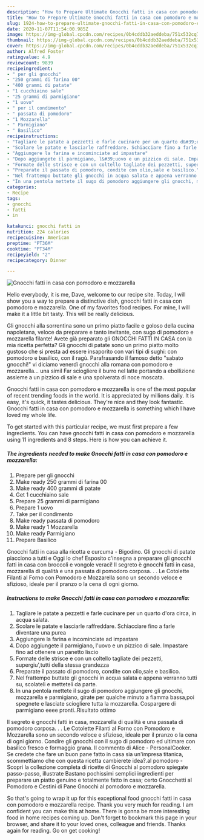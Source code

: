 ```yaml
---
description: "How to Prepare Ultimate Gnocchi fatti in casa con pomodoro e mozzarella"
title: "How to Prepare Ultimate Gnocchi fatti in casa con pomodoro e mozzarella"
slug: 1924-how-to-prepare-ultimate-gnocchi-fatti-in-casa-con-pomodoro-e-mozzarella
date: 2020-11-07T11:54:00.985Z
image: https://img-global.cpcdn.com/recipes/0b4cddb32aeddeba/751x532cq70/gnocchi-fatti-in-casa-con-pomodoro-e-mozzarella-recipe-main-photo.jpg
thumbnail: https://img-global.cpcdn.com/recipes/0b4cddb32aeddeba/751x532cq70/gnocchi-fatti-in-casa-con-pomodoro-e-mozzarella-recipe-main-photo.jpg
cover: https://img-global.cpcdn.com/recipes/0b4cddb32aeddeba/751x532cq70/gnocchi-fatti-in-casa-con-pomodoro-e-mozzarella-recipe-main-photo.jpg
author: Alfred Foster
ratingvalue: 4.9
reviewcount: 9839
recipeingredient:
- " per gli gnocchi"
- "250 grammi di farina 00"
- "400 grammi di patate"
- "1 cucchiaino sale"
- "25 grammi di parmigiano"
- "1 uovo"
- " per il condimento"
- " passata di pomodoro"
- "1 Mozzarella"
- " Parmigiano"
- " Basilico"
recipeinstructions:
- "Tagliare le patate a pezzetti e farle cucinare per un quarto d&#39;ora circa, in acqua salata."
- "Scolare le patate e lasciarle raffreddare. Schiacciare fino a farle diventare una purea"
- "Aggiungere la farina e incominciate ad impastare"
- "Dopo aggiungete il parmigiano, l&#39;uovo e un pizzico di sale. Impastare fino ad ottenere un panetto liscio"
- "Formate delle strisce e con un coltello tagliate dei pezzetti, supergiu&#39;,tutti della stessa grandezza"
- "Preparate il passato di pomodoro, condite con olio,sale e basilico."
- "Nel frattempo buttate gli gnocchi in acqua salata e appena verranno tutti su, scolateli e metteteli da parte."
- "In una pentola mettete il sugo di pomodoro aggiungere gli gnocchi, mozzarella e parmigiano, girate per qualche minuto a fiamma bassa,poi spegnete e lasciate sciogliere tutta la mozzarella. Cospargere di parmigiano eeee pronti..Risultato ottimo"
categories:
- Recipe
tags:
- gnocchi
- fatti
- in

katakunci: gnocchi fatti in 
nutrition: 224 calories
recipecuisine: American
preptime: "PT36M"
cooktime: "PT34M"
recipeyield: "2"
recipecategory: Dinner

---
```



![Gnocchi fatti in casa con pomodoro e mozzarella](https://img-global.cpcdn.com/recipes/0b4cddb32aeddeba/751x532cq70/gnocchi-fatti-in-casa-con-pomodoro-e-mozzarella-recipe-main-photo.jpg)

Hello everybody, it is me, Dave, welcome to our recipe site. Today, I will show you a way to prepare a distinctive dish, gnocchi fatti in casa con pomodoro e mozzarella. One of my favorites food recipes. For mine, I will make it a little bit tasty. This will be really delicious.

Gli gnocchi alla sorrentina sono un primo piatto facile e goloso della cucina napoletana, veloce da preparare e tanto invitante, con sugo di pomodoro e mozzarella filante! Avete già preparato gli GNOCCHI FATTI IN CASA con la mia ricetta perfetta? Gli gnocchi di patate sono un primo piatto molto gustoso che si presta ad essere insaporito con vari tipi di sughi: con pomodoro e basilico, con il ragù. Parafrasando il famoso detto &#34;sabato gnocchi!&#34; vi diciamo venerdì gnocchi alla romana con pomodoro e mozzarella… una simil Far sciogliere il burro nel latte portando a ebollizione assieme a un pizzico di sale e una spolverata di noce moscata.

Gnocchi fatti in casa con pomodoro e mozzarella is one of the most popular of recent trending foods in the world. It is appreciated by millions daily. It is easy, it's quick, it tastes delicious. They're nice and they look fantastic. Gnocchi fatti in casa con pomodoro e mozzarella is something which I have loved my whole life.


To get started with this particular recipe, we must first prepare a few ingredients. You can have gnocchi fatti in casa con pomodoro e mozzarella using 11 ingredients and 8 steps. Here is how you can achieve it.

<!--inarticleads1-->

##### The ingredients needed to make Gnocchi fatti in casa con pomodoro e mozzarella:

1. Prepare  per gli gnocchi
1. Make ready 250 grammi di farina 00
1. Make ready 400 grammi di patate
1. Get 1 cucchiaino sale
1. Prepare 25 grammi di parmigiano
1. Prepare 1 uovo
1. Take  per il condimento
1. Make ready  passata di pomodoro
1. Make ready 1 Mozzarella
1. Make ready  Parmigiano
1. Prepare  Basilico


Gnocchi fatti in casa alla ricotta e curcuma - Bigodino. Gli gnocchi di patate piacciono a tutti e Oggi lo chef Esposito c&#39;insegna a preparare gli gnocchi fatti in casa con broccoli e vongole veraci! Il segreto è gnocchi fatti in casa, mozzarella di qualità e una passata di pomodoro corposa. . . Le Cotolette Filanti al Forno con Pomodoro e Mozzarella sono un secondo veloce e sfizioso, ideale per il pranzo o la cena di ogni giorno. 

<!--inarticleads2-->

##### Instructions to make Gnocchi fatti in casa con pomodoro e mozzarella:

1. Tagliare le patate a pezzetti e farle cucinare per un quarto d&#39;ora circa, in acqua salata.
1. Scolare le patate e lasciarle raffreddare. Schiacciare fino a farle diventare una purea
1. Aggiungere la farina e incominciate ad impastare
1. Dopo aggiungete il parmigiano, l&#39;uovo e un pizzico di sale. Impastare fino ad ottenere un panetto liscio
1. Formate delle strisce e con un coltello tagliate dei pezzetti, supergiu&#39;,tutti della stessa grandezza
1. Preparate il passato di pomodoro, condite con olio,sale e basilico.
1. Nel frattempo buttate gli gnocchi in acqua salata e appena verranno tutti su, scolateli e metteteli da parte.
1. In una pentola mettete il sugo di pomodoro aggiungere gli gnocchi, mozzarella e parmigiano, girate per qualche minuto a fiamma bassa,poi spegnete e lasciate sciogliere tutta la mozzarella. Cospargere di parmigiano eeee pronti..Risultato ottimo


Il segreto è gnocchi fatti in casa, mozzarella di qualità e una passata di pomodoro corposa. . . Le Cotolette Filanti al Forno con Pomodoro e Mozzarella sono un secondo veloce e sfizioso, ideale per il pranzo o la cena di ogni giorno. Condire gli gnocchi con il sugo di pomodoro ed ultimare con basilico fresco e formaggio grana. Il commento di Alice - PersonalCooker. Se credete che fare un buon pane fatto in casa sia un&#39;impresa titanica, scommettiamo che con questa ricetta cambierete idea?.al pomodoro - Scopri la collezione completa di ricette di Gnocchi al pomodoro spiegate passo-passo, illustrate Bastano pochissimi semplici ingredienti per preparare un piatto genuino e totalmente fatto in casa; certo Gnocchetti al Pomodoro e Cestini di Pane Gnocchi al pomodoro e mozzarella. 

So that's going to wrap it up for this exceptional food gnocchi fatti in casa con pomodoro e mozzarella recipe. Thank you very much for reading. I am confident you can make this at home. There is gonna be more interesting food in home recipes coming up. Don't forget to bookmark this page in your browser, and share it to your loved ones, colleague and friends. Thanks again for reading. Go on get cooking!

